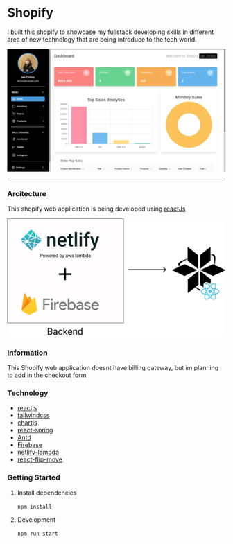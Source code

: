 # Shopify

I built this shopify to showcase my fullstack developing skills in different area of new technology that are
being introduce to the tech world.

![demo](https://github.com/zneret03/Shopify/blob/development/src/static/dashboard.png)

---

### Arcitecture

This shopify web application is being developed using [reactJs](https://reactjs.org/)

![demo](https://github.com/zneret03/Shopify/blob/development/src/static/architecture.png)

### Information

This Shopify web application doesnt have billing gateway, but im planning to add in the checkout form

### Technology

- [reactjs](https://reactjs.org/)
- [tailwindcss](https://tailwindcss.com/)
- [chartjs](https://www.chartjs.org/)
- [react-spring](https://www.react-spring.io/)
- [Antd](https://ant.design/)
- [Firebase](https://firebase.google.com/)
- [netlify-lambda](https://www.netlify.com/products/functions/)
- [react-flip-move](https://github.com/joshwcomeau/react-flip-move)

### Getting Started

1. Install dependencies

   `npm install`

2. Development

   `npm run start`
